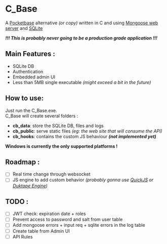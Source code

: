 # C_Base

A [Pocketbase](https://pocketbase.io/) alternative _(or copy)_ written in C and using [Mongoose web server](https://mongoose.ws/) and [SQLite](https://www.sqlite.org/)

**_!!! This is probably never going to be a production grade application !!!_**

## Main Features :

- SQLite DB
- Authentication
- Embedded admin UI
- Less than 5MB single executable _(might exceed a bit in the future)_

## How to use:

Just run the C_Base.exe.\
C_Base will create several folders :
- **cb_data**: store the SQLite DB, files and logs
- **cb_public**: serve static files _(eg: the web site that will consume the API)_
- **cb_hooks**: contains the custom JS behaviour **_(not implemented yet)_**

**Windows is currently the only supported platforms !** 

## Roadmap :

- [ ] Real time change through websocket
- [ ] JS engine to add custom behavior _(probably gonna use [QuickJS](https://bellard.org/quickjs/) or [Duktape Engine](https://duktape.org/))_

## TODO : 

- [ ] JWT check: expiration date + roles
- [ ] Prevent access to password and salt from user table
- [ ] Add mongoose errors + input req + sqlite errors in the log table
- [ ] Create table from Admin UI 
- [ ] API Rules